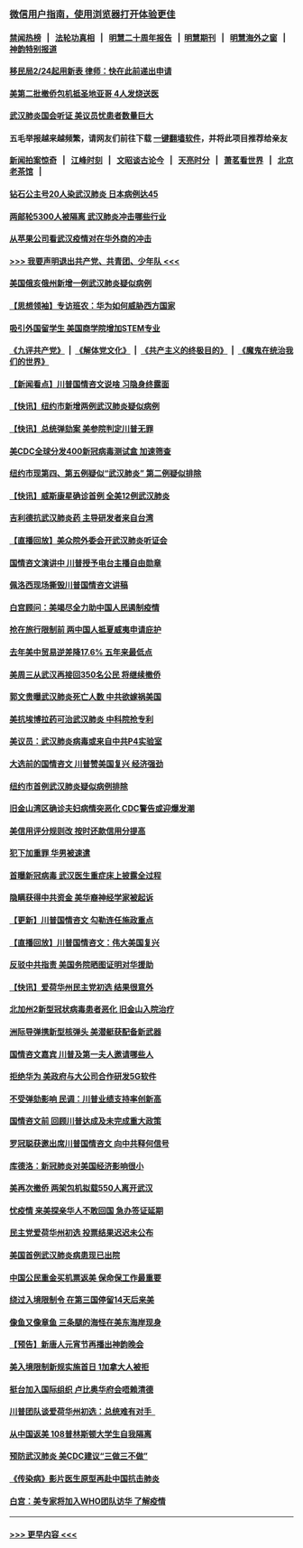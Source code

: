 ### [微信用户指南，使用浏览器打开体验更佳](https://github.com/gfw-breaker/banned-news1/blob/master/indexes/wechat-guide.md?t=0)
#### [禁闻热榜](热点新闻.md?t=0)  &nbsp;&nbsp;|&nbsp;&nbsp; [法轮功真相](https://github.com/gfw-breaker/truth/blob/master/README.md?t=0) &nbsp;&nbsp;|&nbsp;&nbsp; [明慧二十周年报告](https://github.com/gfw-breaker/mh-reports/blob/master/README.md?t=0) &nbsp;&nbsp;|&nbsp;&nbsp;[明慧期刊](https://github.com/gfw-breaker/mh-qikan) &nbsp;&nbsp;|&nbsp;&nbsp; [明慧海外之窗](https://github.com/gfw-breaker/mh-news/blob/master/README.md?t=0) &nbsp;&nbsp;|&nbsp;&nbsp; [神韵特别报道](https://github.com/gfw-breaker/mh-news/blob/master/shenyun.md?t=0)
#### [移民局2/24起用新表  律师：快在此前递出申请](../pages/nsc412/n11848220.md?t=02061844) 
#### [美第二批撤侨包机抵圣地亚哥 4人发烧送医](../pages/nsc412/n11847923.md?t=02061844) 
#### [武汉肺炎国会听证 美议员忧患者数量巨大](../pages/nsc412/n11844851.md?t=02061844) 
#### 五毛举报越来越频繁，请网友们前往下载 [一键翻墙软件](https://github.com/gfw-breaker/ssr-accounts)，并将此项目推荐给亲友
#### [新闻拍案惊奇](https://github.com/gfw-breaker/banned-news1/blob/master/pages/link4.md) &nbsp;&nbsp;|&nbsp;&nbsp; [江峰时刻](https://github.com/gfw-breaker/banned-news1/blob/master/pages/link4.md) &nbsp;&nbsp;|&nbsp;&nbsp; [文昭谈古论今](https://github.com/gfw-breaker/banned-news1/blob/master/pages/link4.md) &nbsp;&nbsp;|&nbsp;&nbsp; [天亮时分](https://github.com/gfw-breaker/banned-news1/blob/master/pages/link4.md) &nbsp;&nbsp;|&nbsp;&nbsp; [萧茗看世界](https://github.com/gfw-breaker/banned-news1/blob/master/pages/link4.md) &nbsp;&nbsp;|&nbsp;&nbsp; [北京老茶馆](https://github.com/gfw-breaker/banned-news1/blob/master/pages/link4.md) &nbsp;&nbsp;|&nbsp;&nbsp; 
#### [钻石公主号20人染武汉肺炎 日本病例达45](../pages/nsc412/n11847823.md?t=02061844) 
#### [两邮轮5300人被隔离 武汉肺炎冲击哪些行业](../pages/nsc412/n11847456.md?t=02061844) 
#### [从苹果公司看武汉疫情对在华外商的冲击](../pages/nsc412/n11847586.md?t=02061844) 
#### [>>> 我要声明退出共产党、共青团、少年队 <<<](https://github.com/begood0513/goodnews/blob/master/quit/letter.md) 
#### [美国俄亥俄州新增一例武汉肺炎疑似病例](../pages/nsc412/n11847714.md?t=02061844) 
#### [【思想领袖】专访班农：华为如何威胁西方国家](../pages/nsc412/n11847306.md?t=02061844) 
#### [吸引外国留学生 美国商学院增加STEM专业](../pages/nsc412/n11847417.md?t=02061844) 
#### [《九评共产党》](https://github.com/begood0513/9ping.md/blob/master/README.md) &nbsp;|&nbsp; [《解体党文化》](../../../../jtdwh.md/blob/master/README.md)  &nbsp;|&nbsp; [《共产主义的终极目的》](../../../../gczydzjmd.md/blob/master/README.md) &nbsp;|&nbsp; [《魔鬼在统治我们的世界》](../../../../mgztzwmdsj.md/blob/master/README.md) 
#### [【新闻看点】川普国情咨文说啥 习隐身终露面](../pages/nsc412/n11847016.md?t=02061844) 
#### [【快讯】纽约市新增两例武汉肺炎疑似病例](../pages/nsc412/n11847250.md?t=02061844) 
#### [【快讯】总统弹劾案 美参院判定川普无罪](../pages/nsc412/n11847316.md?t=02061844) 
#### [美CDC全球分发400新冠病毒测试盒 加速筛查](../pages/nsc412/n11847260.md?t=02061844) 
#### [纽约市现第四、第五例疑似“武汉肺炎”   第二例疑似排除](../pages/nsc412/n11847332.md?t=02061844) 
#### [【快讯】威斯康星确诊首例 全美12例武汉肺炎](../pages/nsc412/n11847162.md?t=02061844) 
#### [吉利德抗武汉肺炎药 主导研发者来自台湾](../pages/nsc412/n11847064.md?t=02061844) 
#### [【直播回放】美众院外委会开武汉肺炎听证会](../pages/nsc412/n11846727.md?t=02061844) 
#### [国情咨文演讲中 川普授予电台主播自由勋章](../pages/nsc412/n11846815.md?t=02061844) 
#### [佩洛西现场撕毁川普国情咨文讲稿](../pages/nsc412/n11846724.md?t=02061844) 
#### [白宫顾问：美竭尽全力助中国人民遏制疫情](../pages/nsc412/n11846756.md?t=02061844) 
#### [抢在旅行限制前 两中国人抵夏威夷申请庇护](../pages/nsc412/n11846866.md?t=02061844) 
#### [去年美中贸易逆差降17.6% 五年来最低点](../pages/nsc412/n11846755.md?t=02061844) 
#### [美周三从武汉再接回350名公民 将继续撤侨](../pages/nsc412/n11846705.md?t=02061844) 
#### [郭文贵曝武汉肺炎死亡人数 中共欲嫁祸美国](../pages/nsc412/n11846240.md?t=02061844) 
#### [美抗埃博拉药可治武汉肺炎 中科院抢专利](../pages/nsc412/n11846409.md?t=02061844) 
#### [美议员：武汉肺炎病毒或来自中共P4实验室](../pages/nsc412/n11846043.md?t=02061844) 
#### [大选前的国情咨文 川普赞美国复兴 经济强劲](../pages/nsc412/n11845526.md?t=02061844) 
#### [纽约市首例武汉肺炎疑似病例排除](../pages/nsc412/n11844989.md?t=02061844) 
#### [旧金山湾区确诊夫妇病情突恶化 CDC警告或迎爆发潮](../pages/nsc412/n11845730.md?t=02061844) 
#### [美信用评分规则改  按时还款信用分提高](../pages/nsc412/n11845488.md?t=02061844) 
#### [犯下加重罪 华男被速遣](../pages/nsc412/n11845476.md?t=02061844) 
#### [首曝新冠病毒 武汉医生重症床上披露全过程](../pages/nsc412/n11845150.md?t=02061844) 
#### [隐瞒获得中共资金 美华裔神经学家被起诉](../pages/nsc412/n11844879.md?t=02061844) 
#### [【更新】川普国情咨文 勾勒连任施政重点](../pages/nsc412/n11845223.md?t=02061844) 
#### [【直播回放】川普国情咨文：伟大美国复兴](../pages/nsc412/n11842079.md?t=02061844) 
#### [反驳中共指责 美国务院晒图证明对华援助](../pages/nsc412/n11844859.md?t=02061844) 
#### [【快讯】爱荷华州民主党初选 结果很意外](../pages/nsc412/n11844878.md?t=02061844) 
#### [北加州2新型冠状病毒患者恶化 旧金山入院治疗](../pages/nsc412/n11844842.md?t=02061844) 
#### [洲际导弹携新型核弹头 美潜艇获配备新武器](../pages/nsc412/n11844680.md?t=02061844) 
#### [国情咨文嘉宾 川普及第一夫人邀请哪些人](../pages/nsc412/n11844712.md?t=02061844) 
#### [拒绝华为 美政府与大公司合作研发5G软件](../pages/nsc412/n11844625.md?t=02061844) 
#### [不受弹劾影响 民调：川普业绩支持率创新高](../pages/nsc412/n11844622.md?t=02061844) 
#### [国情咨文前 回顾川普达成及未完成重大政策](../pages/nsc412/n11844581.md?t=02061844) 
#### [罗冠聪获邀出席川普国情咨文 向中共释何信号](../pages/nsc412/n11844355.md?t=02061844) 
#### [库德洛：新冠肺炎对美国经济影响很小](../pages/nsc412/n11844418.md?t=02061844) 
#### [美再次撤侨 两架包机拟载550人离开武汉](../pages/nsc412/n11844407.md?t=02061844) 
#### [忧疫情 来美探亲华人不敢回国 急办签证延期](../pages/nsc412/n11843344.md?t=02061844) 
#### [民主党爱荷华州初选 投票结果迟迟未公布](../pages/nsc412/n11844207.md?t=02061844) 
#### [美国首例武汉肺炎病患现已出院](../pages/nsc412/n11842740.md?t=02061844) 
#### [中国公民重金买机票返美 保命保工作最重要](../pages/nsc412/n11843282.md?t=02061844) 
#### [绕过入境限制令  在第三国停留14天后来美](../pages/nsc412/n11843341.md?t=02061844) 
#### [像鱼又像章鱼 三条腿的海怪在美东海岸现身](../pages/nsc412/n11843092.md?t=02061844) 
#### [【预告】新唐人元宵节再播出神韵晚会](../pages/nsc412/n11843192.md?t=02061844) 
#### [美入境限制新规实施首日 1加拿大人被拒](../pages/nsc412/n11843058.md?t=02061844) 
#### [挺台加入国际组织 卢比奥华府会唔赖清德](../pages/nsc412/n11843023.md?t=02061844) 
#### [川普团队谈爱荷华州初选：总统难有对手  ](../pages/nsc412/n11842867.md?t=02061844) 
#### [从中国返美 108普林斯顿大学生自我隔离](../pages/nsc412/n11842714.md?t=02061844) 
#### [预防武汉肺炎 美CDC建议“三做三不做”](../pages/nsc412/n11842700.md?t=02061844) 
#### [《传染病》影片医生原型再赴中国抗击肺炎](../pages/nsc412/n11842626.md?t=02061844) 
#### [白宫：美专家将加入WHO团队访华 了解疫情](../pages/nsc412/n11842198.md?t=02061844) 

----
#### [ >>> 更早内容 <<< ](../indexes/nsc412-earlier.md)

